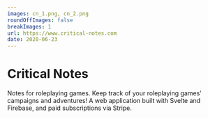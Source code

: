 ```yaml
---
images: cn_1.png, cn_2.png
roundOffImages: false
breakImages: 1
url: https://www.critical-notes.com
date: 2020-06-23
---
```


#  Critical Notes
Notes for roleplaying games. Keep track of your roleplaying games' campaigns and adventures! A web application built with Svelte and Firebase, and paid subscriptions via Stripe.
